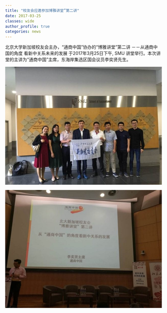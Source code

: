 ```yaml
---
title: "校友会应邀参加博雅讲堂”第二讲"
date: 2017-03-25
classes: wide
author_profile: true
categories: news
---
```


北京大学新加坡校友会主办，“通商中国”协办的“博雅讲堂”第二讲 －－从通商中国的角度 看新中关系未来的发展 于2017年3月25日下午, SMU 讲堂举行。本次讲堂的主讲为“通商中国”主席，东海岸集选区国会议员李奕贤先生。

![](/assets/images/20170325a.jpg)

![](/assets/images/20170325b.jpg)
